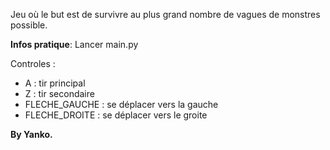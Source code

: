 Jeu où le but est de survivre au plus grand nombre de vagues de monstres possible.

**Infos pratique**:
Lancer main.py

Controles : 
- A : tir principal
- Z : tir secondaire
- FLECHE_GAUCHE : se déplacer vers la gauche
- FLECHE_DROITE : se déplacer vers le groite

**By Yanko.**